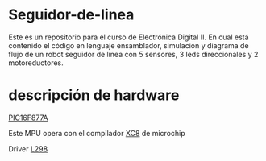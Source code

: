 # Seguidor-de-linea
 Este es un repositorio para el curso de Electrónica Digital II.  En cual está contenido el código en lenguaje ensamblador, simulación y diagrama de flujo de un robot seguidor de línea con 5 sensores, 3 leds direccionales y 2 motoreductores.
 
#  descripción de hardware 

<p><a href="https://www.microchip.com/wwwproducts/en/PIC16F877A" target="_blank">PIC16F877A</a> </p>
<p>Este MPU opera con el compilador  <a href="http://ww1.microchip.com/downloads/en/devicedoc/50002053g.pdf" target="_blank">XC8</a>  de microchip  </p>
<p>Driver <a href="https://www.sparkfun.com/datasheets/Robotics/L298_H_Bridge.pdf" target="_blank">L298</a> </p>
